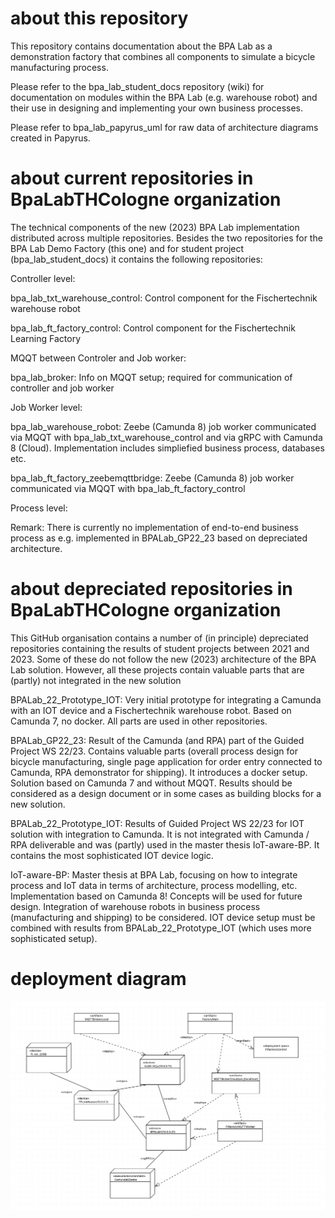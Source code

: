 # about this repository 
This repository contains documentation about the BPA Lab as a demonstration factory that combines all components to simulate a bicycle manufacturing process.

Please refer to the bpa_lab_student_docs repository (wiki) for documentation on modules within the BPA Lab (e.g. warehouse robot) and their use in designing and implementing your own business processes. 

Please refer to bpa_lab_papyrus_uml for raw data of architecture diagrams created in Papyrus.

# about current repositories in BpaLabTHCologne organization
The technical components of the new (2023) BPA Lab implementation distributed across multiple repositories. Besides the two repositories for the BPA Lab Demo Factory (this one) and for student project (bpa_lab_student_docs) it contains the following repositories: 

Controller level: 

bpa_lab_txt_warehouse_control: Control component for the Fischertechnik warehouse robot

bpa_lab_ft_factory_control: Control component for the Fischertechnik Learning Factory 

MQQT between Controler and Job worker:

bpa_lab_broker: Info on MQQT setup; required for communication of controller and job worker 

Job Worker level:

bpa_lab_warehouse_robot: Zeebe (Camunda 8) job worker communicated via MQQT with bpa_lab_txt_warehouse_control and via gRPC with Camunda 8 (Cloud). Implementation includes simpliefied business process, databases etc.

bpa_lab_ft_factory_zeebemqttbridge: Zeebe (Camunda 8) job worker communicated via MQQT with bpa_lab_ft_factory_control

Process level: 

Remark: There is currently no implementation of end-to-end business process as e.g. implemented in BPALab_GP22_23 based on depreciated architecture. 

# about depreciated repositories in BpaLabTHCologne organization

This GitHub organisation contains a number of (in principle) depreciated repositories containing the results of student projects between 2021 and 2023. Some of these do not follow the new (2023) architecture of the BPA Lab solution. However, all these projects contain valuable parts that are (partly) not integrated in the new solution

BPALab_22_Prototype_IOT: Very initial prototype for integrating a Camunda with an IOT device and a Fischertechnik warehouse robot. Based on Camunda 7, no docker. All parts are used in other repositories.

BPALab_GP22_23: Result of the Camunda (and RPA) part of the Guided Project WS 22/23. Contains valuable parts (overall process design for bicycle manufacturing, single page application for order entry connected to Camunda, RPA demonstrator for shipping). It introduces a docker setup. Solution based on Camunda 7 and without MQQT. Results should be considered as a design document or in some cases as building blocks for a new solution.

BPALab_22_Prototype_IOT: Results of Guided Project WS 22/23 for IOT solution with integration to Camunda. It is not integrated with Camunda / RPA deliverable and was (partly) used in the master thesis IoT-aware-BP. It contains the most sophisticated IOT device logic.

IoT-aware-BP: Master thesis at BPA Lab, focusing on how to integrate process and IoT data in terms of architecture, process modelling, etc. Implementation based on Camunda 8! Concepts will be used for future design. Integration of warehouse robots in business process (manufacturing and shipping) to be considered. IOT device setup must be combined with results from BPALab_22_Prototype_IOT (which uses more sophisticated setup).  

# deployment diagram

![deployment](BPALABDeploymentDiagram.png "Deployment")
